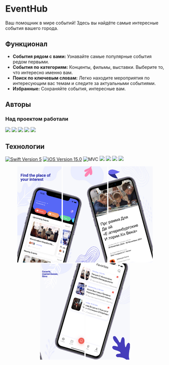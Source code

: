 # EventHub

Ваш помощник в мире событий! 
Здесь вы найдёте самые интересные события вашего города.

## Функционал
* <b>События рядом с вами:</b> Узнавайте самые популярные события редом первыми.
* <b>События по категориям:</b> Конценты, фильмы, выставки. Выберите то, что интересно именно вам.
* <b>Поиск по ключевым словам:</b> Легко находите мероприятия по интересующим вас темам и следите за актуальными событиями.
* <b>Избранные:</b> Сохраняйте события, интересные вам.

## Авторы
### Над проектом работали
<p align="left"> 
<a href="https://github.com/Otarkush">
<img src="https://img.shields.io/badge/Andrew-orange?style=plastic"/></a>
<a href="https://github.com/Suharik001"> 
<img src="https://img.shields.io/badge/Sergey-green?style=plastic"/></a>
<a href="https://github.com/bakharovskyks">
<img src="https://img.shields.io/badge/Kirill-pink?style=plastic"/></a>
<a href="https://github.com/VladimirFibe">
<img src="https://img.shields.io/badge/Vladimir-blue?style=plastic"/></a>
<a href="https://github.com/sahadov">
<img src="https://img.shields.io/badge/Dmitry-purple?style=plastic"/></a>
</p>

## Технологии 
<p align="left"> 
<a href="https://swift.org">
<img src="https://img.shields.io/badge/Swift-5-orange" alt="Swift Version 5" /></a>
<a href="https://developer.apple.com/ios/">
<img src="https://img.shields.io/badge/iOS-15.0%2B-success" alt="iOS Version 15.0"/></a>
<img src="https://img.shields.io/badge/MVP-ff69b4" alt="MVC" /></a>
<img src="https://img.shields.io/badge/UIKit-blue?style=plastic"/></a>
<img src="https://img.shields.io/badge/CoreData-red"/></a>
<img src="https://img.shields.io/badge/FireBase-yellow?style=plastic"/></a>
<img src="https://img.shields.io/badge/API-green"/></a>
</p>

<p align="center">
<img src="https://github.com/Sahadov/EventHubApp/blob/develop/EventHubApp/EventHubApp/Resources/image1.jpeg" width="140" /> 
<img src="https://github.com/Sahadov/EventHubApp/blob/develop/EventHubApp/EventHubApp/Resources/image2.jpeg" width="140" />  
<img src="https://github.com/Sahadov/EventHubApp/blob/develop/EventHubApp/EventHubApp/Resources/image3.jpeg" width="140" /> 
<img src="https://github.com/Sahadov/EventHubApp/blob/develop/EventHubApp/EventHubApp/Resources/image4.jpeg" width="140" /> 
<img src="https://github.com/Sahadov/EventHubApp/blob/develop/EventHubApp/EventHubApp/Resources/image5.jpeg" width="140" /> 
</p>
